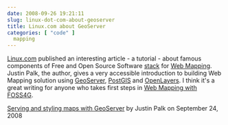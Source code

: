```yaml
---
date: 2008-09-26 19:21:11
slug: linux-dot-com-about-geoserver
title: Linux.com about GeoServer
categories: [ "code" ]
  mapping
---
```


[Linux.com](http://www.linux.com/) published an interesting article - a tutorial - about famous components of Free and Open Source Software [stack](http://osgeo.org/) for [Web Mapping](http://en.wikipedia.org/wiki/Web_mapping). Justin Palk, the author, gives a very accessible introduction to building Web Mapping solution using [GeoServer](http://geoserver.org/), [PostGIS](http://postgis.refractions.net/) and [OpenLayers](http://openlayers.org/). I think it's a great writing for anyone who takes first steps in [Web Mapping with FOSS4G](http://oreilly.com/catalog/9780596008659/).





[Serving and styling maps with GeoServer](http://www.linux.com/feature/148307) by Justin Palk on September 24, 2008
